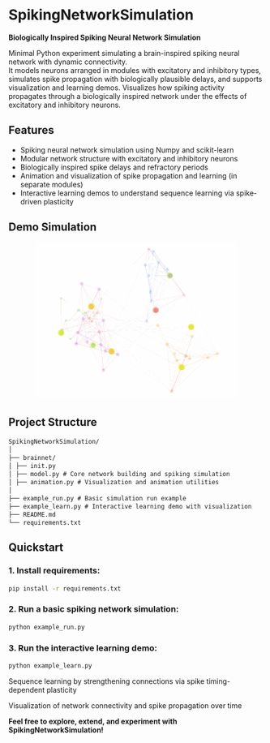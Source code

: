 # SpikingNetworkSimulation

**Biologically Inspired Spiking Neural Network Simulation**

Minimal Python experiment simulating a brain-inspired spiking neural network with dynamic connectivity.  
It models neurons arranged in modules with excitatory and inhibitory types, simulates spike propagation with biologically plausible delays, and supports visualization and learning demos.
Visualizes how spiking activity propagates through a biologically inspired network under the effects of excitatory and inhibitory neurons.

## Features
- Spiking neural network simulation using Numpy and scikit-learn
- Modular network structure with excitatory and inhibitory neurons
- Biologically inspired spike delays and refractory periods
- Animation and visualization of spike propagation and learning (in separate modules)
- Interactive learning demos to understand sequence learning via spike-driven plasticity

## Demo Simulation

<p align="center">
  <img src="images/learning_animation.gif" width="400">
</p>

## Project Structure

```
SpikingNetworkSimulation/
│
├── brainnet/
│ ├── init.py
│ ├── model.py # Core network building and spiking simulation
│ ├── animation.py # Visualization and animation utilities
│
├── example_run.py # Basic simulation run example
├── example_learn.py # Interactive learning demo with visualization
├── README.md
└── requirements.txt
```

## Quickstart

### 1. Install requirements:
```sh
pip install -r requirements.txt
```

### 2. Run a basic spiking network simulation:
```sh
python example_run.py
```

### 3. Run the interactive learning demo:
```sh
python example_learn.py
```

Sequence learning by strengthening connections via spike timing-dependent plasticity

Visualization of network connectivity and spike propagation over time

**Feel free to explore, extend, and experiment with SpikingNetworkSimulation!**

